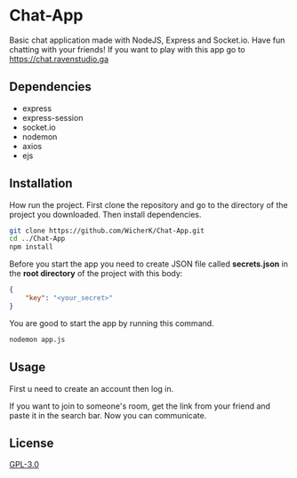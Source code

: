 
# Chat-App

Basic chat application made with NodeJS, Express and Socket.io. Have fun chatting with your friends! If you want to play with this app go to https://chat.ravenstudio.ga




## Dependencies
- express
- express-session
- socket.io
- nodemon
- axios
- ejs

## Installation

How run the project. First clone the repository and go to the directory of the project you downloaded. Then install dependencies.
```bash
git clone https://github.com/WicherK/Chat-App.git
cd ../Chat-App
npm install
```

Before you start the app you need to create JSON file called **secrets.json** in the **root directory** of the project with this body:
```JSON
{
    "key": "<your_secret>" 
}
```

You are good to start the app by running this command.
```bash
nodemon app.js
```

## Usage
First u need to create an account then log in.

If you want to join to someone's room, get the link from your friend and paste it in the search bar. Now you can communicate.


## License

[GPL-3.0](https://choosealicense.com/licenses/gpl-3.0/)
